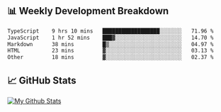 ## 📊 Weekly Development Breakdown
<!--START_SECTION:waka-->

```txt
TypeScript    9 hrs 10 mins   ██████████████████░░░░░░░   71.96 %
JavaScript    1 hr 52 mins    ███▓░░░░░░░░░░░░░░░░░░░░░   14.70 %
Markdown      38 mins         █▒░░░░░░░░░░░░░░░░░░░░░░░   04.97 %
HTML          23 mins         ▓░░░░░░░░░░░░░░░░░░░░░░░░   03.13 %
Other         18 mins         ▓░░░░░░░░░░░░░░░░░░░░░░░░   02.37 %
```

<!--END_SECTION:waka-->

## 📈 GitHub Stats
[![My Github Stats](https://github-readme-stats.vercel.app/api?username=triagung128&show_icons=true&hide=contribs,issues&count_private=true&theme=tokyonight)](https://github.com/triagung128)

<!-- [![Top Langs](https://github-readme-stats.vercel.app/api/top-langs/?username=triagung128&layout=compact)](https://github.com/triagung128) -->
